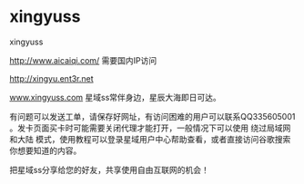 # xingyuss
xingyuss

http://www.aicaiqi.com/  需要国内IP访问

http://xingyu.ent3r.net

www.xingyuss.com 星域ss常伴身边，星辰大海即日可达。


有问题可以发送工单，请保存好网址，有访问困难的用户可以联系QQ335605001 。发卡页面买卡时可能需要关闭代理才能打开，一般情况下可以使用 绕过局域网和大陆 模式，使用教程可以登录星域用户中心帮助查看，或者直接访问谷歌搜索你想要知道的内容。


把星域ss分享给您的好友，共享使用自由互联网的机会！
